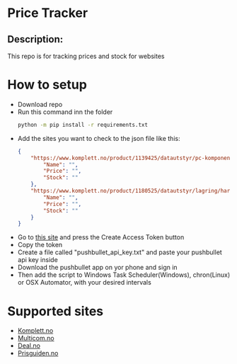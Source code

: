# Price Tracker 

## Description: 

This repo is for tracking prices and stock for websites


# How to setup

* Download repo
* Run this command inn the folder
    ```bash
    python -m pip install -r requirements.txt
    ```
* Add the sites you want to check to the json file like this:
    ```json
    {
        "https://www.komplett.no/product/1139425/datautstyr/pc-komponenter/minnebrikker/gskill-trident-z-neo-ddr4-3600mhz-32gb": {
            "Name": "",
            "Price": "",
            "Stock": ""
        },
        "https://www.komplett.no/product/1180525/datautstyr/lagring/harddiskerssd/ssd-m2/patriot-viper-vp4100-2tb-m2-ssd?q=patriot%20viper%20vp4100": {
            "Name": "",
            "Price": "",
            "Stock": ""
        }
    }
    ``` 
* Go to [this site](https://www.pushbullet.com/#settings) and press the Create Access Token button
* Copy the token
* Create a file called "pushbullet_api_key.txt" and paste your pushbullet api key inside 
* Download the pushbullet app on yor phone and sign in
* Then add the script to Windows Task Scheduler(Windows), chron(Linux) or OSX Automator, with your desired intervals


# Supported sites

* [Komplett.no](https://www.komplett.no/)
* [Multicom.no](https://www.multicom.no/)
* [Deal.no](https://deal.no/)
* [Prisguiden.no](https://prisguiden.no/)